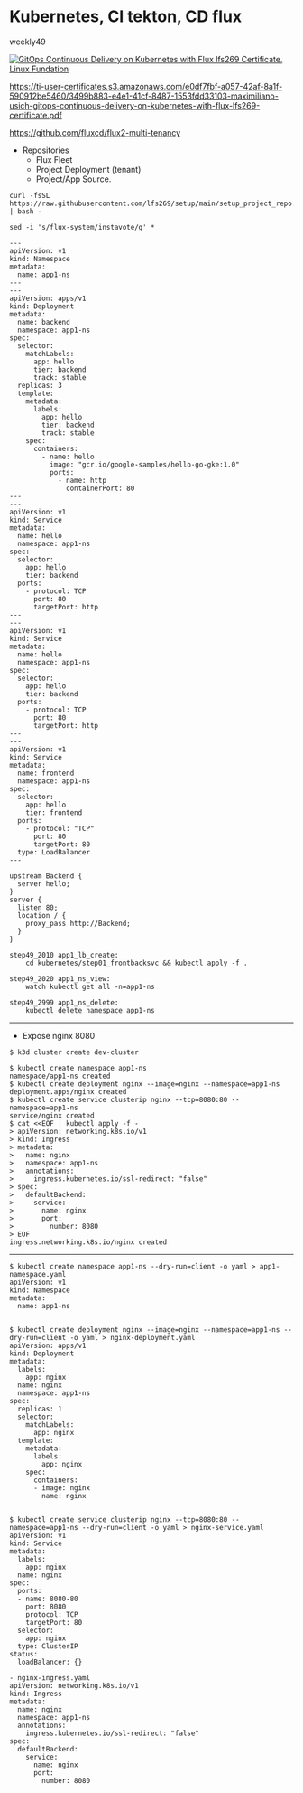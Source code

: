 # Kubernetes, CI tekton, CD flux
weekly49

[![GitOps Continuous Delivery on Kubernetes with Flux lfs269 Certificate, Linux Fundation](https://raw.githubusercontent.com/maximilianou/weekly49/main/share/maximiliano-usich-gitops-continuous-delivery-on-kubernetes-with-flux-lfs269-certificate.png)](https://raw.githubusercontent.com/maximilianou/weekly49/main/share/maximiliano-usich-gitops-continuous-delivery-on-kubernetes-with-flux-lfs269-certificate.png)

<https://ti-user-certificates.s3.amazonaws.com/e0df7fbf-a057-42af-8a1f-590912be5460/3499b883-e4e1-41cf-8487-1553fdd33103-maximiliano-usich-gitops-continuous-delivery-on-kubernetes-with-flux-lfs269-certificate.pdf>

<https://github.com/fluxcd/flux2-multi-tenancy>

- Repositories
  - Flux Fleet
  - Project Deployment (tenant)
  - Project/App Source.

```
curl -fsSL https://raw.githubusercontent.com/lfs269/setup/main/setup_project_repo.sh | bash -
```

```
sed -i 's/flux-system/instavote/g' *
```    

```
---
apiVersion: v1
kind: Namespace
metadata:
  name: app1-ns
---
---
apiVersion: apps/v1
kind: Deployment
metadata:
  name: backend
  namespace: app1-ns
spec:
  selector:
    matchLabels:
      app: hello
      tier: backend
      track: stable
  replicas: 3
  template:
    metadata:
      labels:
        app: hello
        tier: backend
        track: stable
    spec:
      containers:
        - name: hello
          image: "gcr.io/google-samples/hello-go-gke:1.0"
          ports:
            - name: http
              containerPort: 80
---
---
apiVersion: v1
kind: Service
metadata:
  name: hello
  namespace: app1-ns
spec:
  selector:
    app: hello
    tier: backend
  ports:
    - protocol: TCP
      port: 80
      targetPort: http
---
---
apiVersion: v1
kind: Service
metadata:
  name: hello
  namespace: app1-ns
spec:
  selector:
    app: hello
    tier: backend
  ports:
    - protocol: TCP
      port: 80
      targetPort: http
---
---
apiVersion: v1
kind: Service
metadata:
  name: frontend
  namespace: app1-ns
spec:
  selector:
    app: hello
    tier: frontend
  ports:
    - protocol: "TCP"
      port: 80
      targetPort: 80
  type: LoadBalancer
---
```

```
upstream Backend {
  server hello;
}
server {
  listen 80;
  location / {
    proxy_pass http://Backend;
  }
}

```

```
step49_2010 app1_lb_create:
	cd kubernetes/step01_frontbacksvc && kubectl apply -f .

step49_2020 app1_ns_view:
	watch kubectl get all -n=app1-ns

step49_2999 app1_ns_delete:
	kubectl delete namespace app1-ns
```

----
- Expose nginx 8080
```
$ k3d cluster create dev-cluster

$ kubectl create namespace app1-ns
namespace/app1-ns created
$ kubectl create deployment nginx --image=nginx --namespace=app1-ns
deployment.apps/nginx created
$ kubectl create service clusterip nginx --tcp=8080:80 --namespace=app1-ns
service/nginx created
$ cat <<EOF | kubectl apply -f -
> apiVersion: networking.k8s.io/v1
> kind: Ingress
> metadata:
>   name: nginx
>   namespace: app1-ns
>   annotations:
>     ingress.kubernetes.io/ssl-redirect: "false"
> spec:
>   defaultBackend:
>     service:
>       name: nginx
>       port:
>         number: 8080
> EOF
ingress.networking.k8s.io/nginx created
```
----

```
$ kubectl create namespace app1-ns --dry-run=client -o yaml > app1-namespace.yaml
apiVersion: v1
kind: Namespace
metadata:
  name: app1-ns


$ kubectl create deployment nginx --image=nginx --namespace=app1-ns --dry-run=client -o yaml > nginx-deployment.yaml
apiVersion: apps/v1
kind: Deployment
metadata:
  labels:
    app: nginx
  name: nginx
  namespace: app1-ns
spec:
  replicas: 1
  selector:
    matchLabels:
      app: nginx
  template:
    metadata:
      labels:
        app: nginx
    spec:
      containers:
      - image: nginx
        name: nginx


$ kubectl create service clusterip nginx --tcp=8080:80 --namespace=app1-ns --dry-run=client -o yaml > nginx-service.yaml
apiVersion: v1
kind: Service
metadata:
  labels:
    app: nginx
  name: nginx
spec:
  ports:
  - name: 8080-80
    port: 8080
    protocol: TCP
    targetPort: 80
  selector:
    app: nginx
  type: ClusterIP
status:
  loadBalancer: {}

- nginx-ingress.yaml
apiVersion: networking.k8s.io/v1
kind: Ingress
metadata:
  name: nginx
  namespace: app1-ns
  annotations:
    ingress.kubernetes.io/ssl-redirect: "false"
spec:
  defaultBackend:
    service:
      name: nginx
      port:
        number: 8080

```

